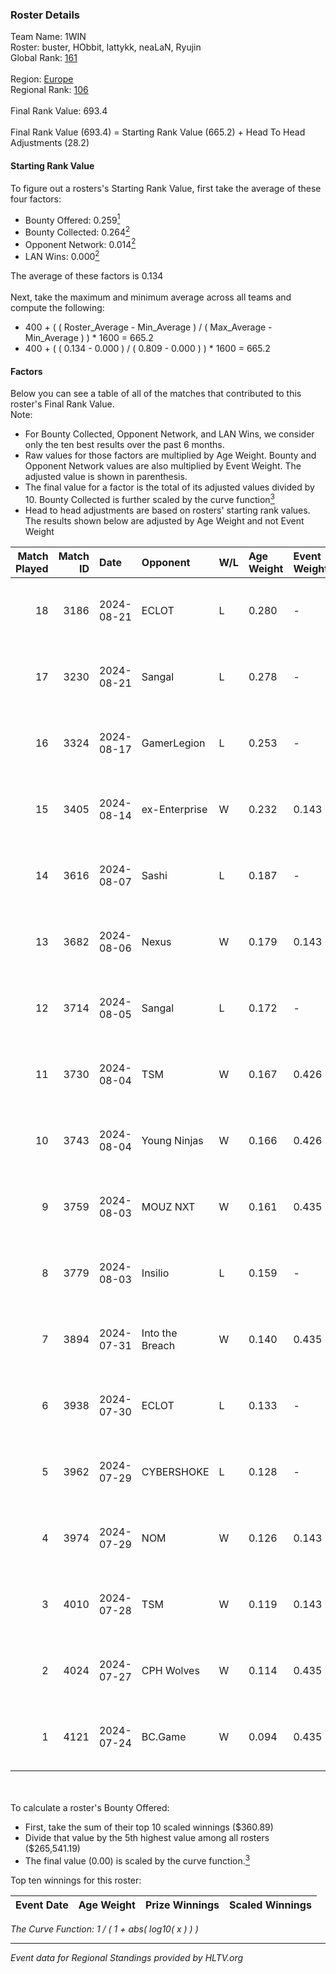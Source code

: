 ### Roster Details<br />
Team Name: 1WIN<br />
Roster: buster, HObbit, lattykk, neaLaN, Ryujin<br />
Global Rank: [161](../../standings_global_2025_01_06.md)<br />
<br />
Region: [Europe]( ../../standings_europe_2025_01_06.md)<br />
Regional Rank: [106]( ../../standings_europe_2025_01_06.md)<br />
<br />
Final Rank Value:  693.4<br />
<br />
Final Rank Value (693.4) = Starting Rank Value (665.2) + Head To Head Adjustments (28.2)<br />

#### Starting Rank Value<br />
To figure out a rosters's Starting Rank Value, first take the average of these four factors:<br />
- Bounty Offered: 0.259[<sup>1</sup>](#table2)
- Bounty Collected: 0.264[<sup>2</sup>](#table1)
- Opponent Network: 0.014[<sup>2</sup>](#table1)
- LAN Wins: 0.000[<sup>2</sup>](#table1)

The average of these factors is 0.134<br />
<br />
Next, take the maximum and minimum average across all teams and compute the following:<br />
- 400 + ( ( Roster_Average - Min_Average ) / ( Max_Average - Min_Average ) ) * 1600 = 665.2
- 400 + ( ( 0.134 - 0.000 ) / ( 0.809 - 0.000 ) ) * 1600 = 665.2


#### Factors<br />
Below you can see a table of all of the matches that contributed to this roster's Final Rank Value.<br />
Note:<br />

- For Bounty Collected, Opponent Network, and LAN Wins, we consider only the ten best results over the past 6 months.
- Raw values for those factors are multiplied by Age Weight. Bounty and Opponent Network values are also multiplied by Event Weight. The adjusted value is shown in parenthesis.
- The final value for a factor is the total of its adjusted values divided by 10. Bounty Collected is further scaled by the curve function[<sup>3</sup>](#curveFunction)
- Head to head adjustments are based on rosters' starting rank values. The results shown below are adjusted by Age Weight and not Event Weight
<span id="table1"></span><br />


| Match Played | Match ID | Date       | Opponent        | W/L | Age Weight | Event Weight | Bounty Collected | Opponent Network | LAN Wins  | H2H Adj. | Roster                                  |
| -: | -: | :- | :- | :- | :- | :- | :- | :- | :- | -: | :- |
|           18 |     3186 | 2024-08-21 | ECLOT           | L   | 0.280      | -            | -                | -                | -         |    -0.24 | buster, HObbit, lattykk, neaLaN, Ryujin |
|           17 |     3230 | 2024-08-21 | Sangal          | L   | 0.278      | -            | -                | -                | -         |    -0.41 | buster, HObbit, lattykk, neaLaN, Ryujin |
|           16 |     3324 | 2024-08-17 | GamerLegion     | L   | 0.253      | -            | -                | -                | -         |    -0.16 | buster, HObbit, lattykk, neaLaN, Ryujin |
|           15 |     3405 | 2024-08-14 | ex-Enterprise   | W   | 0.232      | 0.143        | 0.011 (0.000)    | 0.216 (0.007)    | 0 (0.000) |     5.46 | buster, HObbit, lattykk, neaLaN, Ryujin |
|           14 |     3616 | 2024-08-07 | Sashi           | L   | 0.187      | -            | -                | -                | -         |    -0.76 | buster, HObbit, lattykk, neaLaN, Ryujin |
|           13 |     3682 | 2024-08-06 | Nexus           | W   | 0.179      | 0.143        | 0.372 (0.010)    | 0.763 (0.020)    | 0 (0.000) |     5.57 | buster, HObbit, lattykk, neaLaN, Ryujin |
|           12 |     3714 | 2024-08-05 | Sangal          | L   | 0.172      | -            | -                | -                | -         |    -0.24 | buster, HObbit, lattykk, neaLaN, Ryujin |
|           11 |     3730 | 2024-08-04 | TSM             | W   | 0.167      | 0.426        | 0.035 (0.003)    | 0.460 (0.033)    | 0 (0.000) |     3.99 | buster, HObbit, lattykk, neaLaN, Ryujin |
|           10 |     3743 | 2024-08-04 | Young Ninjas    | W   | 0.166      | 0.426        | 0.002 (0.000)    | 0.137 (0.010)    | 0 (0.000) |     2.90 | buster, HObbit, lattykk, neaLaN, Ryujin |
|            9 |     3759 | 2024-08-03 | MOUZ NXT        | W   | 0.161      | 0.435        | 0.008 (0.001)    | 0.104 (0.007)    | 0 (0.000) |     2.91 | buster, HObbit, lattykk, neaLaN, Ryujin |
|            8 |     3779 | 2024-08-03 | Insilio         | L   | 0.159      | -            | -                | -                | -         |    -1.60 | buster, HObbit, lattykk, neaLaN, Ryujin |
|            7 |     3894 | 2024-07-31 | Into the Breach | W   | 0.140      | 0.435        | 0.006 (0.000)    | 0.535 (0.033)    | 0 (0.000) |     3.46 | buster, HObbit, lattykk, neaLaN, Ryujin |
|            6 |     3938 | 2024-07-30 | ECLOT           | L   | 0.133      | -            | -                | -                | -         |    -0.08 | buster, HObbit, lattykk, neaLaN, Ryujin |
|            5 |     3962 | 2024-07-29 | CYBERSHOKE      | L   | 0.128      | -            | -                | -                | -         |    -1.09 | buster, HObbit, lattykk, neaLaN, Ryujin |
|            4 |     3974 | 2024-07-29 | NOM             | W   | 0.126      | 0.143        | 0.000 (0.000)    | 0.034 (0.001)    | 0 (0.000) |     1.16 | buster, HObbit, lattykk, neaLaN, Ryujin |
|            3 |     4010 | 2024-07-28 | TSM             | W   | 0.119      | 0.143        | 0.035 (0.001)    | 0.460 (0.008)    | 0 (0.000) |     2.90 | buster, HObbit, lattykk, neaLaN, Ryujin |
|            2 |     4024 | 2024-07-27 | CPH Wolves      | W   | 0.114      | 0.435        | 0.004 (0.000)    | 0.161 (0.008)    | 0 (0.000) |     2.13 | buster, HObbit, lattykk, neaLaN, Ryujin |
|            1 |     4121 | 2024-07-24 | BC.Game         | W   | 0.094      | 0.435        | 0.048 (0.002)    | 0.385 (0.016)    | 0 (0.000) |     2.26 | buster, HObbit, lattykk, neaLaN, Ryujin |

<br />
<span id="table2"></span><br />
To calculate a roster's Bounty Offered:<br />

- First, take the sum of their top 10 scaled winnings ($360.89)
- Divide that value by the 5th highest value among all rosters ($265,541.19)
- The final value (0.00) is scaled by the curve function.[<sup>3</sup>](#curveFunction)

Top ten winnings for this roster:<br />

| Event Date | Age Weight | Prize Winnings | Scaled Winnings |
| :- | -: | :- | :- |


<span id="curveFunction"></span>_The Curve Function: 1 / ( 1 + abs( log10( x ) ) )_<br />

---
_Event data for Regional Standings provided by HLTV.org_<br />
